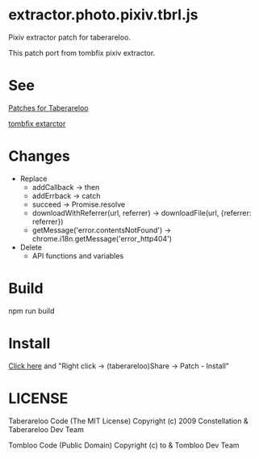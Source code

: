 # extractor.photo.pixiv.tbrl.js
Pixiv extractor patch for taberareloo.

This patch port from tombfix pixiv extractor.

# See
[Patches for Taberareloo](https://github.com/taberareloo/patches-for-taberareloo)

[tombfix extarctor](https://github.com/tombfix/core/blob/master/xpi/chrome/content/library/extractors.js)

# Changes
* Replace
   * addCallback -> then
   * addErrback -> catch
   * succeed -> Promise.resolve
   * downloadWithReferrer(url, referrer) -> downloadFile(url, {referrer: referrer})
   * getMessage('error.contentsNotFound') -> chrome.i18n.getMessage('error_http404')
* Delete
   * API functions and variables
# Build

   npm run build

# Install
[Click here](https://raw.githubusercontent.com/eru/extractor.photo.pixiv.tbrl.js/master/extractor.photo.pixiv.tbrl.js) and "Right click -> (taberareloo)Share -> Patch - Install"

# LICENSE
Taberareloo Code (The MIT License) Copyright (c) 2009 Constellation & Taberareloo Dev Team

Tombloo Code (Public Domain) Copyright (c) to & Tombloo Dev Team
